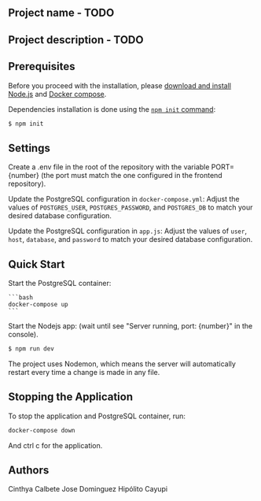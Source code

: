 ## Project name - TODO
## Project description - TODO
## Prerequisites

Before you proceed with the installation, please [download and install Node.js](https://nodejs.org/en/download/) and [Docker compose](https://www.docker.com/get-started).

Dependencies installation is done using the [`npm init` command](https://docs.npmjs.com/getting-started/installing-npm-packages-locally):

```bash
$ npm init
```
## Settings

Create a .env file in the root of the repository with the variable PORT={number} (the port must match the one configured in the frontend repository).

Update the PostgreSQL configuration in `docker-compose.yml`:
Adjust the values of `POSTGRES_USER`, `POSTGRES_PASSWORD`, and `POSTGRES_DB` to match your desired database configuration.

Update the PostgreSQL configuration in `app.js`:
Adjust the values of `user`, `host`, `database`, and `password` to match your desired database configuration.

## Quick Start

 Start the PostgreSQL container:

    ```bash
    docker-compose up
    ```

Start the Nodejs app:  (wait until see "Server running, port: {number}" in the console).

```bash
$ npm run dev
```

The project uses Nodemon, which means the server will automatically restart every time a change is made in any file.

## Stopping the Application

To stop the application and PostgreSQL container, run:

```bash
docker-compose down
```

And ctrl c for the application.

## Authors

Cinthya Calbete
Jose Dominguez
Hipólito Cayupi